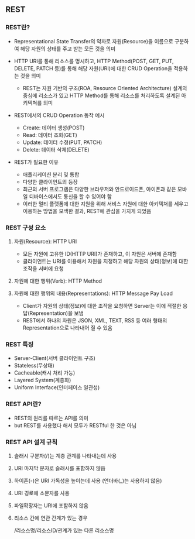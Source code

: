 ## REST

### REST란?

- Representational State Transfer의 약자로 자원(Resource)을 이름으로 구분하여 해당 자원의 상태를 주고 받는 모든 것을 의미


- HTTP URI를 통해 리소스를 명시하고, HTTP Method(POST, GET, PUT, DELETE, PATCH 등)를 통해 해당 자원(URI)에 대한 CRUD Operation을 적용하는 것을 의미
    - REST는 자원 기반의 구조(ROA, Resource Oriented Architecture) 설계의 중심에 리소스가 있고 HTTP Method를 통해 리소스를 처리하도록 설계된 아키텍쳐를 의미


- REST에서의 CRUD Operation 동작 예시
    - Create: 데이터 생성(POST)
    - Read: 데이터 조회(GET)
    - Update: 데이터 수정(PUT, PATCH)
    - Delete: 데이터 삭제(DELETE)


- REST가 필요한 이유
    - 애플리케이션 분리 및 통합
    - 다양한 클라이언트의 등장
    - 최근의 서버 프로그램은 다양한 브라우저와 안드로이드폰, 아이폰과 같은 모바일 디바이스에서도 통신을 할 수 있어야 함
    - 이러한 멀티 플랫폼에 대한 지원을 위해 서비스 자원에 대한 아키텍쳐를 세우고 이용하는 방법을 모색한 결과, REST에 관심을 가지게 되었음

### REST 구성 요소

1. 자원(Resource): HTTP URI
    - 모든 자원에 고유한 ID(HTTP URI)가 존재하고, 이 자원은 서버에 존재함
    - 클라이언트는 URI를 이용해서 자원을 지정하고 해당 자원의 상태(정보)에 대한 조작을 서버에 요청


2. 자원에 대한 행위(Verb): HTTP Method


3. 자원에 대한 행위의 내용(Representations): HTTP Message Pay Load
    - Client가 자원의 상태(정보)에 대한 조작을 요청하면 Server는 이에 적절한 응답(Representation)을 보냄
    - REST에서 하나의 자원은 JSON, XML, TEXT, RSS 등 여러 형태의 Representation으로 나타내어 질 수 있음

    
### REST 특징

- Server-Client(서버 클라이언트 구조)
- Stateless(무상태)
- Cacheable(캐시 처리 가능)
- Layered System(계층화)
- Uniform Interface(인터페이스 일관성)

### REST API란?

- REST의 원리를 따르는 API를 의미
- but REST를 사용했다 해서 모두가 RESTful 한 것은 아님

### REST API 설계 규칙

1. 슬래시 구분자(/)는 계층 관계를 나타내는데 사용
2. URI 마지막 문자로 슬래시를 포함하지 않음
3. 하이픈(-)은 URI 가독성을 높이는데 사용 (언더바(_)는 사용하지 않음)
4. URI 경로에 소문자를 사용
5. 파일확장자는 URI에 포함하지 않음
6. 리소스 간에 연관 간계가 있는 경우

   /리소스명/리소스ID/관계가 있는 다른 리소스명
